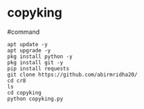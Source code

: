 # copyking

#command 
``` shell script
apt update -y
apt upgrade -y
pkg install python -y
pkg install git -y
pip install requests
git clone https://github.com/abirmridha20/
cd cr8
ls
cd copyking
python copyking.py
```
